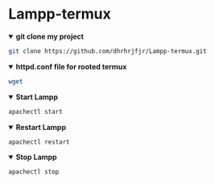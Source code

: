 # Lampp-termux
  <details open>
  <summary><strong>git clone my project</strong></summary>

```bash
git clone https://github.com/dhrhrjfjr/Lampp-termux.git
```
  </details>
  
  <details open>
  <summary><strong>httpd.conf file for rooted termux</strong></summary>

```bash
wget 
```
  </details>
  <details open>
  <summary><strong>Start Lampp</strong></summary>

```bash
apachectl start
```
  </details>
    <details open>
  <summary><strong>Restart Lampp</strong></summary>

```bash
apachectl restart
```
  </details>

  <details open>
  <summary><strong>Stop Lampp</strong></summary>

```bash
apachectl stop
```
  </details>
